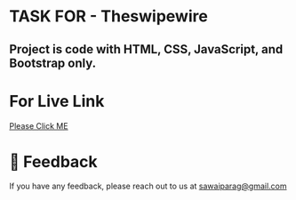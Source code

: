 # TASK FOR - Theswipewire
## Project is code with HTML, CSS, JavaScript, and Bootstrap only.  



# For Live Link

 [Please Click ME](https://parag-swipewire.netlify.app)





# 👀 Feedback

If you have any feedback, please reach out to us at sawaiparag@gmail.com